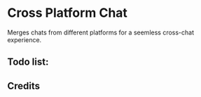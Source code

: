 # Cross Platform Chat
Merges chats from different platforms for a seemless cross-chat experience.


## Todo list:


## Credits